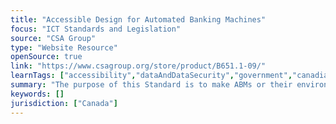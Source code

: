 ```yaml
---
title: "Accessible Design for Automated Banking Machines"
focus: "ICT Standards and Legislation"
source: "CSA Group"
type: "Website Resource"
openSource: true
link: "https://www.csagroup.org/store/product/B651.1-09/"
learnTags: ["accessibility","dataAndDataSecurity","government","canadianLandscape","regulation","fairness","framework","disability","ict"]
summary: "The purpose of this Standard is to make ABMs or their environment more accessible."
keywords: []
jurisdiction: ["Canada"]
---
```

